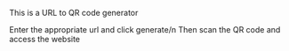 This is a URL to QR code generator

Enter the appropriate url and click generate/n 
Then scan the QR code and access the website
